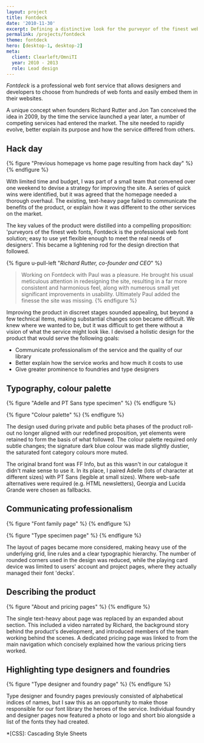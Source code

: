 ```yaml
---
layout: project
title: Fontdeck
date: '2010-11-30'
excerpt: Defining a distinctive look for the purveyor of the finest web fonts.
permalink: /projects/fontdeck
theme: fontdeck
hero: [desktop-1, desktop-2]
meta:
  client: Clearleft/OmniTI
  year: 2010 - 2013
  role: Lead design
---
```

_Fontdeck_ is a professional web font service that allows designers and developers to choose from hundreds of web fonts and easily embed them in their websites.

A unique concept when founders Richard Rutter and Jon Tan conceived the idea in 2009, by the time the service launched a year later, a number of competing services had entered the market. The site needed to rapidly evolve, better explain its purpose and how the service differed from others.

## Hack day
{% figure "Previous homepage vs home page resulting from hack day" %}
{% endfigure %}

With limited time and budget, I was part of a small team that convened over one weekend to devise a strategy for improving the site. A series of quick wins were identified, but it was agreed that the homepage needed a thorough overhaul. The existing, text-heavy page failed to communicate the benefits of the product, or explain how it was different to the other services on the market.

The key values of the product were distilled into a compelling proposition: 'purveyors of the finest web fonts, Fontdeck is the professional web font solution; easy to use yet flexible enough to meet the real needs of designers'. This became a lightening rod for the design direction that followed.

{% figure u-pull-left "<cite>Richard Rutter, co-founder and CEO</cite>" %}
> Working on Fontdeck with Paul was a pleasure. He brought his usual meticulous attention in redesigning the site, resulting in a far more consistent and harmonious feel, along with numerous small yet significant improvements in usability. Ultimately Paul added the finesse the site was missing.
{% endfigure %}

Improving the product in discreet stages sounded appealing, but beyond a few technical items, making substantial changes soon became difficult. We knew where we wanted to be, but it was difficult to get there without a vision of what the service might look like. I devised a holistic design for the product that would serve the following goals:

  * Communicate professionalism of the service and the quality of our library
  * Better explain how the service works and how much it costs to use
  * Give greater prominence to foundries and type designers

## Typography, colour palette
{% figure "Adelle and PT Sans type specimen" %}
{% endfigure %}

{% figure "Colour palette" %}
{% endfigure %}

The design used during private and public beta phases of the product roll-out no longer aligned with our redefined proposition, yet elements were retained to form the basis of what followed. The colour palette required only subtle changes; the signature dark blue colour was made slightly dustier, the saturated font category colours more muted.

The original brand font was FF Info, but as this wasn't in our catalogue it didn't make sense to use it. In its place, I paired Adelle (lots of character at different sizes) with PT Sans (legible at small sizes). Where web-safe alternatives were required (e.g. HTML newsletters), Georgia and Lucida Grande were chosen as fallbacks.

## Communicating professionalism
{% figure "Font family page" %}
{% endfigure %}

{% figure "Type specimen page" %}
{% endfigure %}

The layout of pages became more considered, making heavy use of the underlying grid, line rules and a clear typographic hierarchy. The number of rounded corners used in the design was reduced, while the playing card device was limited to users' account and project pages, where they actually managed their font 'decks'.

## Describing the product
{% figure "About and pricing pages" %}
{% endfigure %}

The single text-heavy about page was replaced by an expanded about section. This included a video narrated by Richard, the background story behind the product's development, and introduced members of the team working behind the scenes. A dedicated pricing page was linked to from the main navigation which concisely explained how the various pricing tiers worked.

## Highlighting type designers and foundries
{% figure "Type designer and foundry page" %}
{% endfigure %}

Type designer and foundry pages previously consisted of alphabetical indices of names, but I saw this as an opportunity to make those responsible for our font library the heroes of the service. Individual foundry and designer pages now featured a photo or logo and short bio alongside a list of the fonts they had created.

*[CSS]: Cascading Style Sheets
